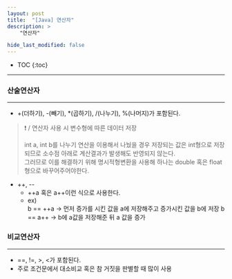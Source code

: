 ```yaml
---
layout: post
title:  "[Java] 연산자"
description: >
    "연산자"

hide_last_modified: false
---
```

* TOC
{:toc}
***
### 산술연산자
***
- +(더하기), -(빼기), *(곱하기), /(나누기), %(나머지)가 포함된다.   

> ❗ / 연산자 사용 시 변수형에 따른 데이터 저장   
> 
> int a, int b를 나누기 연산을 이용해서 나눴을 경우 저장되는 값은 int형으로 저장되므로 소수점 아래로 계산결과가 발생해도 반영되지 않는다.   
> 그러므로 이를 해결하기 위해 명시적형변환을 사용해 하나는 double 혹은 float형으로 바꾸어주어야한다.

- ++, --   
    - ++a 혹은 a++이런 식으로 사용한다.
    - ex)   
    b == ++a -> 먼저 증가를 시킨 값을 a에 저장해주고 증가시킨 값을 b에 저장
    b == a++ -> b에 a값을 저장해준 뒤 a 값을 증가

### 비교연산자
***
- ==, !=, >, <가 포함된다.
- 주로 조건문에서 대소비교 혹은 참 거짓을 판별할 때 많이 사용